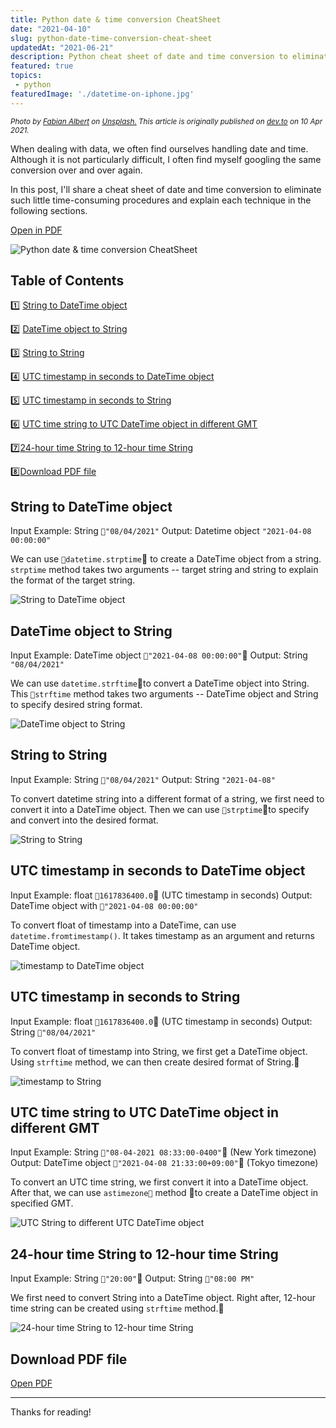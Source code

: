 ```yaml
---
title: Python date & time conversion CheatSheet
date: "2021-04-10"
slug: python-date-time-conversion-cheat-sheet
updatedAt: "2021-06-21"
description: Python cheat sheet of date and time conversion to eliminate such little time-consuming procedures
featured: true
topics:
 - python
featuredImage: './datetime-on-iphone.jpg'
---
```


<small><em>Photo by <a href="https://unsplash.com/@fabiraw?utm_source=unsplash&utm_medium=referral&utm_content=creditCopyText">Fabian Albert</a> on <a href="https://unsplash.com/?utm_source=unsplash&utm_medium=referral&utm_content=creditCopyText">Unsplash.</a> This article is originally published on <a href="https://dev.to/maikomiyazaki">dev.to</a> on  10 Apr 2021.</em></small>

When dealing with data, we often find ourselves handling date and time. Although it is not particularly difficult, I often find myself googling the same conversion over and over again.

In this post, I'll share a cheat sheet of date and time conversion to eliminate such little time-consuming procedures and explain each technique in the following sections.

<a href="https://blogimagesbucket129368.s3-eu-west-1.amazonaws.com/Python+date+%26+time+Conversion+Cheat+Sheet+(1).pdf">Open in PDF</a>

![Python date & time conversion CheatSheet](https://dev-to-uploads.s3.amazonaws.com/uploads/articles/22penwtw672vtmq31wgp.png)

## Table of Contents


1️⃣ [String to DateTime object](#chapter-1)

2️⃣ [DateTime object to String](#chapter-2)

3️⃣ [String to String](#chapter-3)

4️⃣ [UTC timestamp in seconds to DateTime object](#chapter-4)

5️⃣ [UTC timestamp in seconds to String](#chapter-5)

6️⃣ [UTC time string to UTC DateTime object in different GMT](#chapter-6)

7️⃣[24-hour time String to 12-hour time String](#chapter-7)

8️⃣[Download PDF file](#chapter-8)




## String to DateTime object<a name="chapter-1"></a>

Input Example: String `"08/04/2021"`
Output: Datetime object `"2021-04-08 00:00:00"`

We can use `datetime.strptime` to create a DateTime object from a string. `strptime` method takes two arguments -- target string and string to explain the format of the target string.

![String to DateTime object](https://dev-to-uploads.s3.amazonaws.com/uploads/articles/d07appjcwb6dvobr62x8.jpg)


## DateTime object to String<a name="chapter-2"></a>

Input Example: DateTime object `"2021-04-08 00:00:00"`
Output: String `"08/04/2021"`

We can use `datetime.strftime`to convert a DateTime object into String. This `strftime` method takes two arguments -- DateTime object and String to specify desired string format.

![DateTime object to String](https://dev-to-uploads.s3.amazonaws.com/uploads/articles/vk5hniejj6f87lxhr3gy.jpg)


## String to String<a name="chapter-3"></a>

Input Example: String `"08/04/2021"`
Output: String `"2021-04-08"`

To convert datetime string into a different format of a string, we first need to convert it into a DateTime object. Then we can use `strptime`to specify and convert into the desired format.

![String to String](https://dev-to-uploads.s3.amazonaws.com/uploads/articles/ezgvcmh2sn4qatxersar.jpg)

## UTC timestamp in seconds to DateTime object<a name="chapter-4"></a>

Input Example: float `1617836400.0` (UTC timestamp in seconds)
Output: DateTime object with `"2021-04-08 00:00:00"`

To convert float of timestamp into a DateTime, can use `datetime.fromtimestamp()`. It takes timestamp as an argument and returns DateTime object.

![timestamp to DateTime object](https://dev-to-uploads.s3.amazonaws.com/uploads/articles/823m3uozr95aqlmc0hjo.jpg)


## UTC timestamp in seconds to String<a name="chapter-5"></a>

Input Example: float `1617836400.0` (UTC timestamp in seconds)
Output: String `"08/04/2021"`

To convert float of timestamp into String, we first get a DateTime object. Using `strftime` method, we can then create desired format of String.

![timestamp to String](https://dev-to-uploads.s3.amazonaws.com/uploads/articles/qpqzsq96cmkrrq6y501c.jpg)

## UTC time string to UTC DateTime object in different GMT<a name="chapter-6"></a>

Input Example: String `"08-04-2021 08:33:00-0400"` (New York timezone)
Output: DateTime object `"2021-04-08 21:33:00+09:00"` (Tokyo timezone)

To convert an UTC time string, we first convert it into a DateTime object. After that, we can use `astimezone` method to create a DateTime object in specified GMT.

![UTC String to different UTC DateTime object](https://dev-to-uploads.s3.amazonaws.com/uploads/articles/xwnxgsb2pvy7rjbkhd6k.jpg)

## 24-hour time String to 12-hour time String<a name="chapter-7"></a>

Input Example: String `"20:00"`
Output: String `"08:00 PM"`

We first need to convert String into a DateTime object. Right after, 12-hour time string can be created using `strftime` method.

![24-hour time String to 12-hour time String](https://dev-to-uploads.s3.amazonaws.com/uploads/articles/g47btuhimb15dulk9h3o.jpg)

## Download PDF file<a name="chapter-8"></a>

<a href="https://blogimagesbucket129368.s3-eu-west-1.amazonaws.com/Python+date+%26+time+Conversion+Cheat+Sheet+(1).pdf">Open PDF</a>

---

Thanks for reading!